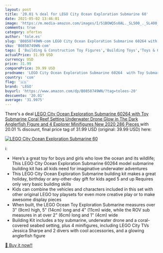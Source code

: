 ```yaml
---
layout: post
title: '20.01 % deal for LEGO City Ocean Exploration Submarine 60'
date: 2021-05-02 13:46:01
image: 'https://m.media-amazon.com/images/I/51BOWQ5s0AL._SL500_._SL400_.jpg'
comments: true
category: ofertas
author: 'tole.es'
slug: 'B0858749WN-com LEGO City Ocean Exploration Submarine 60264 with Toy...'
sku: 'B0858749WN-com'
tags: [ 'Building & Construction Toy Figures','Building Toys','Toys & Games','lego', ]
actualPrice: 31.99 USD
currency: USD
price: 31.99
comparePrice: 39.99 USD
prodname: 'LEGO City Ocean Exploration Submarine 60264  with Toy Submarine  Coral Reef Setting  Underwater Drone  Glow in The Dark Anglerfish Figure and 4 Explorer Minifigures  New 2020  286 Pieces '
country: 'com'
flag: '🇺🇸'
brand: 'LEGO'
buyurl: 'https://www.amazon.com/dp/B0858749WN/?tag=tolees-20'
descuento: '20.01'
average: '31.9975'
---
```


There's a deal [LEGO City Ocean Exploration Submarine 60264  with Toy Submarine  Coral Reef Setting  Underwater Drone  Glow in The Dark Anglerfish Figure and 4 Explorer Minifigures  New 2020  286 Pieces ](https://www.amazon.com/dp/B0858749WN/?tag=tolees-20)  with  20.01 % discount, final price tag of  31.99 USD (original: 39.99 USD) here:

[![LEGO City Ocean Exploration Submarine 60](https://m.media-amazon.com/images/I/51BOWQ5s0AL._SL500_._SL400_.jpg)](https://www.amazon.com/dp/B0858749WN/?tag=tolees-20)

ℹ️:

- Here’s a great toy for boys and girls who love the ocean and its wildlife; This LEGO City Ocean Exploration Submarine 60264 model submarine building kit has all kids need for imaginative underwater adventures
- This LEGO City Ocean Exploration Submarine building kit makes a great holiday, birthday or any-other-day gift for kids aged 5 and up Requires only very basic building skills
- Kids can combine the vehicles and characters included in this set with other original LEGO toy playsets for even more creative play or to make awesome display pieces
- When built, the LEGO Ocean Toy Exploration Submarine measures over 3" (9cm) high, 5" (14cm) long and 4" (11cm) wide, while the ROV sub measures in at over 2" (6cm) long and 1" (4cm) wide
- Building Kit includes a toy submarine, underwater drone and a coral-covered seabed setting, plus 4 minifigures, including LEGO City TVs Jessica Sharpe and 2 divers with cool accessories, and a glowing anglerfish figure

[🛒 Buy it now!!](https://www.amazon.com/dp/B0858749WN/?tag=tolees-20)
